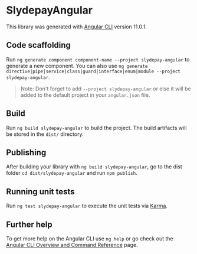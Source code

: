 # SlydepayAngular

This library was generated with [Angular CLI](https://github.com/angular/angular-cli) version 11.0.1.

## Code scaffolding

Run `ng generate component component-name --project slydepay-angular` to generate a new component. You can also use `ng generate directive|pipe|service|class|guard|interface|enum|module --project slydepay-angular`.
> Note: Don't forget to add `--project slydepay-angular` or else it will be added to the default project in your `angular.json` file. 

## Build

Run `ng build slydepay-angular` to build the project. The build artifacts will be stored in the `dist/` directory.

## Publishing

After building your library with `ng build slydepay-angular`, go to the dist folder `cd dist/slydepay-angular` and run `npm publish`.

## Running unit tests

Run `ng test slydepay-angular` to execute the unit tests via [Karma](https://karma-runner.github.io).

## Further help

To get more help on the Angular CLI use `ng help` or go check out the [Angular CLI Overview and Command Reference](https://angular.io/cli) page.
